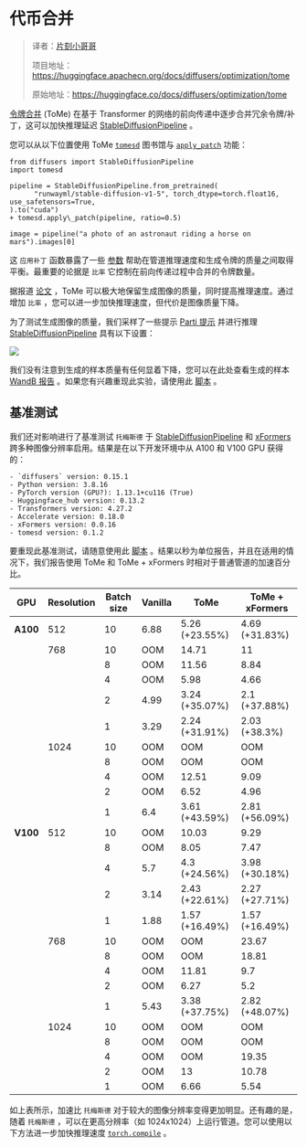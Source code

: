 # 代币合并

> 译者：[片刻小哥哥](https://github.com/jiangzhonglian)
>
> 项目地址：<https://huggingface.apachecn.org/docs/diffusers/optimization/tome>
>
> 原始地址：<https://huggingface.co/docs/diffusers/optimization/tome>


[令牌合并](https://huggingface.co/papers/2303.17604)
 (ToMe) 在基于 Transformer 的网络的前向传递中逐步合并冗余令牌/补丁，这可以加快推理延迟
 [StableDiffusionPipeline](/docs/diffusers/v0.23.0/en/api/pipelines/stable_diffusion/text2img#diffusers.StableDiffusionPipeline)
 。


您可以从以下位置使用 ToMe
 [`tomesd`](https://github.com/dbolya/tomesd)
 图书馆与
 [`apply_patch`](https://github.com/dbolya/tomesd?tab=readme-ov-file#usage)
 功能：



```
from diffusers import StableDiffusionPipeline
import tomesd

pipeline = StableDiffusionPipeline.from_pretrained(
      "runwayml/stable-diffusion-v1-5", torch_dtype=torch.float16, use_safetensors=True,
).to("cuda")
+ tomesd.apply\_patch(pipeline, ratio=0.5)

image = pipeline("a photo of an astronaut riding a horse on mars").images[0]
```


这
 `应用补丁`
 函数暴露了一些
 [参数](https://github.com/dbolya/tomesd#usage)
 帮助在管道推理速度和生成令牌的质量之间取得平衡。最重要的论据是
 `比率`
 它控制在前向传递过程中合并的令牌数量。


据报道
 [论文](https://huggingface.co/papers/2303.17604)
 ，ToMe 可以极大地保留生成图像的质量，同时提高推理速度。通过增加
 `比率`
 ，您可以进一步加快推理速度，但代价是图像质量下降。


为了测试生成图像的质量，我们采样了一些提示
 [Parti 提示](https://parti.research.google/)
 并进行推理
 [StableDiffusionPipeline](/docs/diffusers/v0.23.0/en/api/pipelines/stable_diffusion/text2img#diffusers.StableDiffusionPipeline)
 具有以下设置：


![](https://huggingface.co/datasets/diffusers/docs-images/resolve/main/tome/tome_samples.png)


 我们没有注意到生成的样本质量有任何显着下降，您可以在此处查看生成的样本
 [WandB 报告](https://wandb.ai/sayakpaul/tomesd-results/runs/23j4bj3i?workspace=)
 。如果您有兴趣重现此实验，请使用此
 [脚本](https://gist.github.com/sayakpaul/8cac98d7f22399085a060992f411ecbd)
 。


## 基准测试



我们还对影响进行了基准测试
 `托梅斯德`
 于
 [StableDiffusionPipeline](/docs/diffusers/v0.23.0/en/api/pipelines/stable_diffusion/text2img#diffusers.StableDiffusionPipeline)
 和
 [xFormers](https://huggingface.co/docs/diffusers/optimization/xformers)
 跨多种图像分辨率启用。结果是在以下开发环境中从 A100 和 V100 GPU 获得的：



```
- `diffusers` version: 0.15.1
- Python version: 3.8.16
- PyTorch version (GPU?): 1.13.1+cu116 (True)
- Huggingface_hub version: 0.13.2
- Transformers version: 4.27.2
- Accelerate version: 0.18.0
- xFormers version: 0.0.16
- tomesd version: 0.1.2
```


要重现此基准测试，请随意使用此
 [脚本](https://gist.github.com/sayakpaul/27aec6bca7eb7b0e0aa4112205850335)
 。结果以秒为单位报告，并且在适用的情况下，我们报告使用 ToMe 和 ToMe + xFormers 时相对于普通管道的加速百分比。


| **GPU**  | **Resolution**  | **Batch size**  | **Vanilla**  | **ToMe**  | **ToMe + xFormers**  |
| --- | --- | --- | --- | --- | --- |
| **A100**  | 	 512	  | 	 10	  | 	 6.88	  | 	 5.26 (+23.55%)	  | 	 4.69 (+31.83%)	  |
|  | 	 768	  | 	 10	  | 	 OOM	  | 	 14.71	  | 	 11	  |
|  |  | 	 8	  | 	 OOM	  | 	 11.56	  | 	 8.84	  |
|  |  | 	 4	  | 	 OOM	  | 	 5.98	  | 	 4.66	  |
|  |  | 	 2	  | 	 4.99	  | 	 3.24 (+35.07%)	  | 	 2.1 (+37.88%)	  |
|  |  | 	 1	  | 	 3.29	  | 	 2.24 (+31.91%)	  | 	 2.03 (+38.3%)	  |
|  | 	 1024	  | 	 10	  | 	 OOM	  | 	 OOM	  | 	 OOM	  |
|  |  | 	 8	  | 	 OOM	  | 	 OOM	  | 	 OOM	  |
|  |  | 	 4	  | 	 OOM	  | 	 12.51	  | 	 9.09	  |
|  |  | 	 2	  | 	 OOM	  | 	 6.52	  | 	 4.96	  |
|  |  | 	 1	  | 	 6.4	  | 	 3.61 (+43.59%)	  | 	 2.81 (+56.09%)	  |
| **V100**  | 	 512	  | 	 10	  | 	 OOM	  | 	 10.03	  | 	 9.29	  |
|  |  | 	 8	  | 	 OOM	  | 	 8.05	  | 	 7.47	  |
|  |  | 	 4	  | 	 5.7	  | 	 4.3 (+24.56%)	  | 	 3.98 (+30.18%)	  |
|  |  | 	 2	  | 	 3.14	  | 	 2.43 (+22.61%)	  | 	 2.27 (+27.71%)	  |
|  |  | 	 1	  | 	 1.88	  | 	 1.57 (+16.49%)	  | 	 1.57 (+16.49%)	  |
|  | 	 768	  | 	 10	  | 	 OOM	  | 	 OOM	  | 	 23.67	  |
|  |  | 	 8	  | 	 OOM	  | 	 OOM	  | 	 18.81	  |
|  |  | 	 4	  | 	 OOM	  | 	 11.81	  | 	 9.7	  |
|  |  | 	 2	  | 	 OOM	  | 	 6.27	  | 	 5.2	  |
|  |  | 	 1	  | 	 5.43	  | 	 3.38 (+37.75%)	  | 	 2.82 (+48.07%)	  |
|  | 	 1024	  | 	 10	  | 	 OOM	  | 	 OOM	  | 	 OOM	  |
|  |  | 	 8	  | 	 OOM	  | 	 OOM	  | 	 OOM	  |
|  |  | 	 4	  | 	 OOM	  | 	 OOM	  | 	 19.35	  |
|  |  | 	 2	  | 	 OOM	  | 	 13	  | 	 10.78	  |
|  |  | 	 1	  | 	 OOM	  | 	 6.66	  | 	 5.54	  |


如上表所示，加速比
 `托梅斯德`
 对于较大的图像分辨率变得更加明显。还有趣的是，随着
 `托梅斯德`
 ，可以在更高分辨率（如 1024x1024）上运行管道。您可以使用以下方法进一步加快推理速度
 [`torch.compile`](torch2.0)
 。